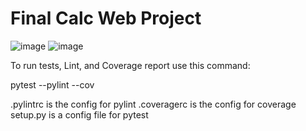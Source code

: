 # Final Calc Web Project
![image](https://user-images.githubusercontent.com/522095/146657036-6d96f3d8-b39f-4c5d-b774-838caab3f174.png)
![image](https://user-images.githubusercontent.com/522095/146657082-8d04095e-fdc8-48f3-90ec-9a05b8d927c3.png)

To run tests, Lint, and Coverage report use this command:

pytest  --pylint --cov

.pylintrc is the config for pylint
.coveragerc is the config for coverage
setup.py is a config file for pytest
